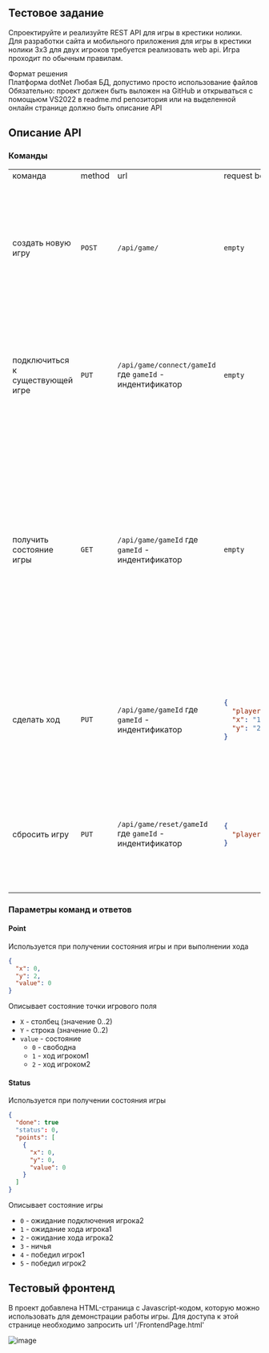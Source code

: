 ## Тестовое задание
Спроектируйте и реализуйте REST API для игры в крестики нолики.    
Для разработки сайта и мобильного приложения для игры в крестики нолики 3x3 для двух игроков требуется реализовать web api. Игра проходит по обычным правилам.

Формат решения    
Платформа dotNet
Любая БД, допустимо просто использование файлов
Обязательно: проект должен быть выложен на GitHub и открываться с помощьюм VS2022
в readme.md репозитория или на выделенной онлайн странице должно быть описание API

## Описание API

### Команды
<table>
<tr>
  <td>команда</td>
  <td>method</td>
  <td>url</td>
  <td>request body (json)</td>
  <td>response body (json)</td>		 	
</tr>
<tr>
  <td>создать новую игру</td>
  <td> 
  
  `POST` 
  
  </td>
  <td> 
  
  `/api/game/` 
  
  </td>
  <td> 
  
  `empty` 
  
  </td>
  <td>если успешно:
    
```json
{
  "done": true,
  "gameId": "value",
  "player1_Id": "value"
}
```
если были ошибки:
```json
{
  "done": false,
  "errorMessage": "value"
}
```
  </td>
</tr>
<tr>
  <td>подключиться к существующей игре</td>
  <td> 
  
  `PUT` 
  
  </td>
  <td>   
    
  `/api/game/connect/gameId` 
  где `gameId` - индентификатор 
    
  </td>
  <td> 
  
  `empty` 
  
  </td>
  <td>если успешно:
  
```json
{
  "done": true,
  "player2_Id": "value"
}
```
если были ошибки:
```json
{
  "done": false,
  "errorMessage": "value"
}
```
  </td>
</tr>
<tr>
  <td>получить состояние игры</td>
  <td> 
  
  `GET` 
  
  </td>
  <td>   
    
  `/api/game/gameId` 
  где `gameId` - индентификатор 
    
  </td>
  <td> 
  
  `empty` 
  
  </td>
  <td>если успешно:
  
```json
{
  "done": true
  "status": 0,
  "points": [
    {
      "x": 0,
      "y": 0,
      "value": 0
    },
    {
      "x": 1,
      "y": 0,
      "value": 0
    }
  ]
}
```
если были ошибки:
```json
{
  "done": false,
  "errorMessage": "value"
}
```
  </td>
</tr>
<tr>
  <td>сделать ход</td>
  <td> 
  
  `PUT` 
  
  </td>
  <td>   
    
  `/api/game/gameId` 
  где `gameId` - индентификатор 
    
  </td>
  <td> 
  
```json
{
  "playerId": "value",
  "x": "1",
  "y": "2",
}
```
  </td>
  <td>если успешно:
  
```json
{
  "done": true
}
```
если были ошибки:
```json
{
  "done": false,
  "errorMessage": "value"
}
```
  </td>
</tr>
<tr>
  <td>сбросить игру</td>
  <td> 
  
  `PUT` 
  
  </td>
  <td>   
    
  `/api/game/reset/gameId` 
  где `gameId` - индентификатор 
    
  </td>
  <td> 
  
```json
{
  "playerId": "value"
}
```
  </td>
  <td>если успешно:
  
```json
{
  "done": true
}
```
если были ошибки:
```json
{
  "done": false,
  "errorMessage": "value"
}
```
  </td>
</tr>
</table>

### Параметры команд и ответов

#### Point
Используется при получении состояния игры и при выполнении хода
```json
{
  "x": 0,
  "y": 2,
  "value": 0
}
```
Описывает состояние точки игрового поля 
* `X` - столбец (значение 0..2) 
* `Y` - строка (значение 0..2) 
* `value` - состояние 
  * `0` - свободна
  * `1` - ход игроком1
  * `2` - ход игроком2

#### Status
Используется при получении состояния игры
```json
{
  "done": true
  "status": 0,
  "points": [
    {
      "x": 0,
      "y": 0,
      "value": 0
    }
  ]
}
```
Описывает состояние игры 
* `0` - ожидание подключения игрока2 
* `1` - ожидание хода игрока1 
* `2` - ожидание хода игрока2 
* `3` - ничья 
* `4` - победил игрок1 
* `5` - победил игрок2

## Тестовый фронтенд
В проект добавлена HTML-страница с Javascript-кодом, которую можно использовать для демонстрации работы игры.
Для доступа к этой странице необходимо запросить url '/FrontendPage.html'

![image](https://github.com/nazarov23892/TicTacToe/assets/116874442/3abf257b-ff6c-4346-8d1f-fe7fdc280b10)



